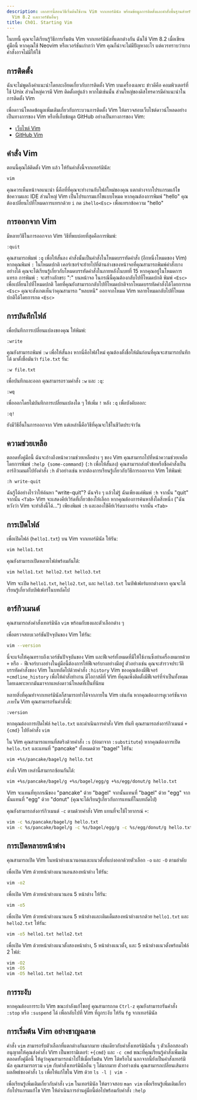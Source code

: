 ```yaml
---
description: เอกสารนี้สอนวิธีเริ่มต้นใช้งาน Vim จากเทอร์มินัล พร้อมข้อมูลการติดตั้งและคำสั่งพื้นฐานสำหรับผู้ใช้
  Vim 8.2 และเวอร์ชันอื่นๆ
title: Ch01. Starting Vim
---
```


ในบทนี้ คุณจะได้เรียนรู้วิธีการเริ่มต้น Vim จากเทอร์มินัลที่แตกต่างกัน ฉันใช้ Vim 8.2 เมื่อเขียนคู่มือนี้ หากคุณใช้ Neovim หรือเวอร์ชันเก่ากว่า Vim คุณก็น่าจะไม่มีปัญหาอะไร แต่ควรทราบว่าบางคำสั่งอาจไม่มีให้ใช้

## การติดตั้ง

ฉันจะไม่พูดถึงคำแนะนำโดยละเอียดเกี่ยวกับการติดตั้ง Vim บนเครื่องเฉพาะ ข่าวดีคือ คอมพิวเตอร์ที่ใช้ Unix ส่วนใหญ่ควรมี Vim ติดตั้งอยู่แล้ว หากไม่เช่นนั้น ส่วนใหญ่ของดิสโทรควรมีคำแนะนำในการติดตั้ง Vim

เพื่อดาวน์โหลดข้อมูลเพิ่มเติมเกี่ยวกับกระบวนการติดตั้ง Vim ให้ตรวจสอบเว็บไซต์ดาวน์โหลดอย่างเป็นทางการของ Vim หรือที่เก็บข้อมูล GitHub อย่างเป็นทางการของ Vim:
- [เว็บไซต์ Vim](https://www.vim.org/download.php)
- [GitHub Vim](https://github.com/vim/vim)

## คำสั่ง Vim

ตอนนี้คุณได้ติดตั้ง Vim แล้ว ให้รันคำสั่งนี้จากเทอร์มินัล:

```bash
vim
```

คุณควรเห็นหน้าจอแนะนำ นี่คือที่ที่คุณจะทำงานกับไฟล์ใหม่ของคุณ แตกต่างจากโปรแกรมแก้ไขข้อความและ IDE ส่วนใหญ่ Vim เป็นโปรแกรมแก้ไขแบบโหมด หากคุณต้องการพิมพ์ "hello" คุณต้องเปลี่ยนไปที่โหมดการแทรกด้วย `i` กด `ihello<Esc>` เพื่อแทรกข้อความ "hello"

## การออกจาก Vim

มีหลายวิธีในการออกจาก Vim วิธีที่พบบ่อยที่สุดคือการพิมพ์:

```shell
:quit
```

คุณสามารถพิมพ์ `:q` เพื่อให้สั้นลง คำสั่งนั้นเป็นคำสั่งในโหมดบรรทัดคำสั่ง (อีกหนึ่งโหมดของ Vim) หากคุณพิมพ์ `:` ในโหมดปกติ เคอร์เซอร์จะย้ายไปที่ด้านล่างของหน้าจอที่คุณสามารถพิมพ์คำสั่งบางอย่างได้ คุณจะได้เรียนรู้เกี่ยวกับโหมดบรรทัดคำสั่งในภายหลังในบทที่ 15 หากคุณอยู่ในโหมดการแทรก การพิมพ์ `:` จะสร้างอักขระ ":" บนหน้าจอ ในกรณีนี้คุณต้องกลับไปที่โหมดปกติ พิมพ์ `<Esc>` เพื่อเปลี่ยนไปที่โหมดปกติ โดยที่คุณยังสามารถกลับไปที่โหมดปกติจากโหมดบรรทัดคำสั่งได้โดยการกด `<Esc>` คุณจะสังเกตเห็นว่าคุณสามารถ "หลบหนี" ออกจากโหมด Vim หลายโหมดกลับไปที่โหมดปกติได้โดยการกด `<Esc>`

## การบันทึกไฟล์

เพื่อบันทึกการเปลี่ยนแปลงของคุณ ให้พิมพ์:

```shell
:write
```

คุณยังสามารถพิมพ์ `:w` เพื่อให้สั้นลง หากนี่คือไฟล์ใหม่ คุณต้องตั้งชื่อให้มันก่อนที่คุณจะสามารถบันทึกได้ มาตั้งชื่อมันว่า `file.txt` รัน:

```shell
:w file.txt
```

เพื่อบันทึกและออก คุณสามารถรวมคำสั่ง `:w` และ `:q`:

```shell
:wq
```

เพื่อออกโดยไม่บันทึกการเปลี่ยนแปลงใด ๆ ให้เพิ่ม `!` หลัง `:q` เพื่อบังคับออก:

```shell
:q!
```

ยังมีวิธีอื่นในการออกจาก Vim แต่เหล่านี้คือวิธีที่คุณจะใช้ในชีวิตประจำวัน

## ความช่วยเหลือ

ตลอดทั้งคู่มือนี้ ฉันจะอ้างถึงหน้าความช่วยเหลือต่าง ๆ ของ Vim คุณสามารถไปที่หน้าความช่วยเหลือโดยการพิมพ์ `:help {some-command}` (`:h` เพื่อให้สั้นลง) คุณสามารถส่งหัวข้อหรือชื่อคำสั่งเป็นอาร์กิวเมนต์ไปยังคำสั่ง `:h` ตัวอย่างเช่น หากต้องการเรียนรู้เกี่ยวกับวิธีการออกจาก Vim ให้พิมพ์:

```shell
:h write-quit
```

ฉันรู้ได้อย่างไรว่าให้ค้นหา "write-quit"? ฉันจริง ๆ แล้วไม่รู้ ฉันเพียงแค่พิมพ์ `:h` จากนั้น "quit" จากนั้น `<Tab>` Vim จะแสดงคีย์เวิร์ดที่เกี่ยวข้องให้เลือก หากคุณต้องการค้นหาสิ่งใดสิ่งหนึ่ง ("ฉันหวังว่า Vim จะทำสิ่งนี้ได้...") เพียงพิมพ์ `:h` และลองใช้คีย์เวิร์ดบางอย่าง จากนั้น `<Tab>`

## การเปิดไฟล์

เพื่อเปิดไฟล์ (`hello1.txt`) บน Vim จากเทอร์มินัล ให้รัน:

```bash
vim hello1.txt
```

คุณยังสามารถเปิดหลายไฟล์พร้อมกันได้:

```bash
vim hello1.txt hello2.txt hello3.txt
```

Vim จะเปิด `hello1.txt`, `hello2.txt`, และ `hello3.txt` ในบัฟเฟอร์แยกต่างหาก คุณจะได้เรียนรู้เกี่ยวกับบัฟเฟอร์ในบทถัดไป

## อาร์กิวเมนต์

คุณสามารถส่งคำสั่งเทอร์มินัล `vim` พร้อมกับธงและตัวเลือกต่าง ๆ

เพื่อตรวจสอบเวอร์ชันปัจจุบันของ Vim ให้รัน:

```bash
vim --version
```

นี่จะแจ้งให้คุณทราบถึงเวอร์ชันปัจจุบันของ Vim และฟีเจอร์ทั้งหมดที่มีให้ใช้งานซึ่งทำเครื่องหมายด้วย `+` หรือ `-` ฟีเจอร์บางอย่างในคู่มือนี้ต้องการให้ฟีเจอร์บางอย่างมีอยู่ ตัวอย่างเช่น คุณจะสำรวจประวัติบรรทัดคำสั่งของ Vim ในบทถัดไปด้วยคำสั่ง `:history` Vim ของคุณต้องมีฟีเจอร์ `+cmdline_history` เพื่อให้คำสั่งทำงาน มีโอกาสดีที่ Vim ที่คุณเพิ่งติดตั้งมีฟีเจอร์ที่จำเป็นทั้งหมด โดยเฉพาะหากมันมาจากแหล่งดาวน์โหลดที่เป็นที่นิยม

หลายสิ่งที่คุณทำจากเทอร์มินัลก็สามารถทำได้จากภายใน Vim เช่นกัน หากคุณต้องการดูเวอร์ชันจาก *ภายใน* Vim คุณสามารถรันคำสั่งนี้:

```shell
:version
```

หากคุณต้องการเปิดไฟล์ `hello.txt` และดำเนินการคำสั่ง Vim ทันที คุณสามารถส่งอาร์กิวเมนต์ `+{cmd}` ไปยังคำสั่ง `vim`

ใน Vim คุณสามารถแทนที่สตริงด้วยคำสั่ง `:s` (ย่อมาจาก `:substitute`) หากคุณต้องการเปิด `hello.txt` และแทนที่ "pancake" ทั้งหมดด้วย "bagel" ให้รัน:

```bash
vim +%s/pancake/bagel/g hello.txt
```

คำสั่ง Vim เหล่านี้สามารถซ้อนกันได้:

```bash
vim +%s/pancake/bagel/g +%s/bagel/egg/g +%s/egg/donut/g hello.txt
```

Vim จะแทนที่ทุกกรณีของ "pancake" ด้วย "bagel" จากนั้นแทนที่ "bagel" ด้วย "egg" จากนั้นแทนที่ "egg" ด้วย "donut" (คุณจะได้เรียนรู้เกี่ยวกับการแทนที่ในบทถัดไป)

คุณยังสามารถส่งอาร์กิวเมนต์ `-c` ตามด้วยคำสั่ง Vim แทนที่จะใช้ไวยากรณ์ `+`:

```bash
vim -c %s/pancake/bagel/g hello.txt
vim -c %s/pancake/bagel/g -c %s/bagel/egg/g -c %s/egg/donut/g hello.txt
```

## การเปิดหลายหน้าต่าง

คุณสามารถเปิด Vim ในหน้าต่างแนวนอนและแนวตั้งที่แบ่งออกด้วยตัวเลือก `-o` และ `-O` ตามลำดับ

เพื่อเปิด Vim ด้วยหน้าต่างแนวนอนสองหน้าต่าง ให้รัน:

```bash
vim -o2
```

เพื่อเปิด Vim ด้วยหน้าต่างแนวนอน 5 หน้าต่าง ให้รัน:

```bash
vim -o5
```

เพื่อเปิด Vim ด้วยหน้าต่างแนวนอน 5 หน้าต่างและเติมเต็มสองหน้าต่างแรกด้วย `hello1.txt` และ `hello2.txt` ให้รัน:

```bash
vim -o5 hello1.txt hello2.txt
```

เพื่อเปิด Vim ด้วยหน้าต่างแนวตั้งสองหน้าต่าง, 5 หน้าต่างแนวตั้ง, และ 5 หน้าต่างแนวตั้งพร้อมไฟล์ 2 ไฟล์:

```bash
vim -O2
vim -O5
vim -O5 hello1.txt hello2.txt
```

## การระงับ

หากคุณต้องการระงับ Vim ขณะกำลังแก้ไขอยู่ คุณสามารถกด `Ctrl-z` คุณยังสามารถรันคำสั่ง `:stop` หรือ `:suspend` ได้ เพื่อกลับไปที่ Vim ที่ถูกระงับ ให้รัน `fg` จากเทอร์มินัล

## การเริ่มต้น Vim อย่างชาญฉลาด

คำสั่ง `vim` สามารถรับตัวเลือกที่แตกต่างกันมากมาย เช่นเดียวกับคำสั่งเทอร์มินัลอื่น ๆ ตัวเลือกสองตัวอนุญาตให้คุณส่งคำสั่ง Vim เป็นพารามิเตอร์: `+{cmd}` และ `-c cmd` ขณะที่คุณเรียนรู้คำสั่งเพิ่มเติมตลอดทั้งคู่มือนี้ ให้ดูว่าคุณสามารถนำไปใช้เมื่อเริ่มต้น Vim ได้หรือไม่ นอกจากนี้ยังเป็นคำสั่งเทอร์มินัล คุณสามารถรวม `vim` กับคำสั่งเทอร์มินัลอื่น ๆ ได้มากมาย ตัวอย่างเช่น คุณสามารถเปลี่ยนเส้นทางผลลัพธ์ของคำสั่ง `ls` เพื่อให้แก้ไขใน Vim ด้วย `ls -l | vim -`

เพื่อเรียนรู้เพิ่มเติมเกี่ยวกับคำสั่ง `vim` ในเทอร์มินัล ให้ตรวจสอบ `man vim` เพื่อเรียนรู้เพิ่มเติมเกี่ยวกับโปรแกรมแก้ไข Vim ให้ดำเนินการอ่านคู่มือนี้ต่อไปพร้อมกับคำสั่ง `:help`